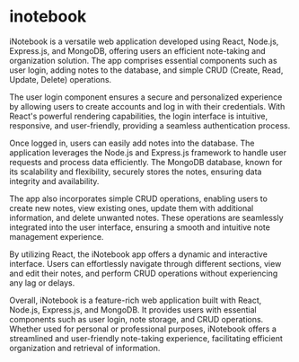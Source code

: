 # inotebook
iNotebook is a versatile web application developed using React, Node.js, Express.js, and MongoDB, offering users an efficient note-taking and organization solution. The app comprises essential components such as user login, adding notes to the database, and simple CRUD (Create, Read, Update, Delete) operations.

The user login component ensures a secure and personalized experience by allowing users to create accounts and log in with their credentials. With React's powerful rendering capabilities, the login interface is intuitive, responsive, and user-friendly, providing a seamless authentication process.

Once logged in, users can easily add notes into the database. The application leverages the Node.js and Express.js framework to handle user requests and process data efficiently. The MongoDB database, known for its scalability and flexibility, securely stores the notes, ensuring data integrity and availability.

The app also incorporates simple CRUD operations, enabling users to create new notes, view existing ones, update them with additional information, and delete unwanted notes. These operations are seamlessly integrated into the user interface, ensuring a smooth and intuitive note management experience.

By utilizing React, the iNotebook app offers a dynamic and interactive interface. Users can effortlessly navigate through different sections, view and edit their notes, and perform CRUD operations without experiencing any lag or delays.

Overall, iNotebook is a feature-rich web application built with React, Node.js, Express.js, and MongoDB. It provides users with essential components such as user login, note storage, and CRUD operations. Whether used for personal or professional purposes, iNotebook offers a streamlined and user-friendly note-taking experience, facilitating efficient organization and retrieval of information.

